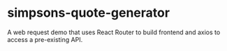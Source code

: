 # simpsons-quote-generator
A web request demo that uses React Router to build frontend and axios to access a pre-existing API.
